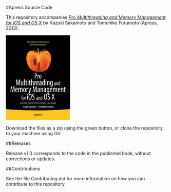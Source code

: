 #Apress Source Code

This repository accompanies [*Pro Multithreading and Memory Management for iOS and OS X*](http://www.apress.com/9781430241164) by Kazuki Sakamoto and Tomohiko Furumoto (Apress, 2012).

![Cover image](9781430241164.jpg)

Download the files as a zip using the green button, or clone the repository to your machine using Git.

##Releases

Release v1.0 corresponds to the code in the published book, without corrections or updates.

##Contributions

See the file Contributing.md for more information on how you can contribute to this repository.
